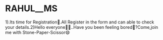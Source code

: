 # RAHUL__MS
1).Its time for Registration📝.All Register in the form and can able to check your details.2)Hello everyone👋🏻..Have you been feeling bored🫣?Come,join me with Stone-Paper-Scissor😄
